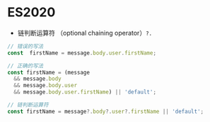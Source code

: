 # ES2020

- 链判断运算符 （optional chaining operator）`?.`



```js
// 错误的写法
const  firstName = message.body.user.firstName;

// 正确的写法
const firstName = (message
  && message.body
  && message.body.user
  && message.body.user.firstName) || 'default';

// 链判断运算符
const firstName = message?.body?.user?.firstName || 'default';
```
